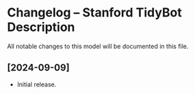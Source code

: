 # Changelog – Stanford TidyBot Description

All notable changes to this model will be documented in this file.

## [2024-09-09]
- Initial release.
